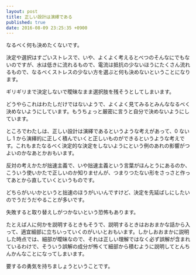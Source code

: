 ```yaml
---
layout: post
title: 正しい設計は演繹である
published: true
date: 2016-08-09 23:25:35 +0900
---
```


なるべく何も決めたくないです。

決定や選択はすごいストレスで、いや、よくよく考えるとべつのそんなにでもないのですが、水は低きに流れるもので、電流は抵抗の少ないほうにたくさん流れるもので、なるべくストレスの少ない方を選ぶと何も決めないということになります。

ギリギリまで決定しないで曖昧なまま選択肢を残そうとしてしまいます。

どうやらこれはわたしだけではないようで、よくよく見てみるとみんななるべく決めないようにしています。もうちょっと厳密に言うと自分で決めないようにしています。

ところでわたしは、正しい設計は演繹であるというような考えがあって、0 ないし 1 から演繹的に正しく積んでいくと正しいものができるというような考えです。これもまたなるべく決定的な決定をしないようにという例のあれの影響がつよいのかなあとかおもいます。

反対の考えかたが拙速主義で、いや拙速主義という言葉がほんとうにあるのか、こういう使いかたで正しいのか知りませんが、つまりつたない形をさっさと作ってあとから直していくというものです。

どちらがいいかというと拙速のほうがいいんですけど、決定を先延ばしにしたいのでうだうだやることが多いです。

失敗すると取り替えしがつかないという恐怖もあります。

たとえば人に何かを説明するときもそうで、説明するときはおおまかな話から入って、適宜細部に立ちいっていくのがいいとおもいます。しかしおおまかに説明した時点では、細部が曖昧なので、それは正しい理解ではなく必ず誤解が含まれているわけで、そういう誤解の成分が怖くて細部から積むように説明してとんちんかんなことになってしまいます。

要するの勇気を持ちましょうということです。
